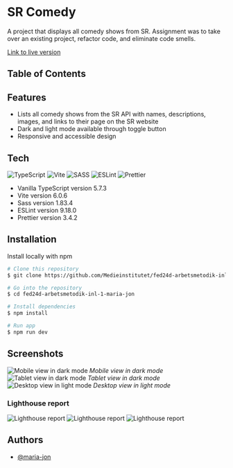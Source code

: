 # SR Comedy

A project that displays all comedy shows from SR. Assignment was to take over an existing project, refactor code, and eliminate code smells. 

[Link to live version](https://medieinstitutet.github.io/fed24d-arbetsmetodik-inl-1-maria-jon/)

## Table of Contents

## Features
- Lists all comedy shows from the SR API with names, descriptions, images, and links to their page on the SR website
- Dark and light mode available through toggle button
- Responsive and accessible design

## Tech
![TypeScript](https://img.shields.io/badge/typescript-%23007ACC.svg?style=for-the-badge&logo=typescript&logoColor=white)
![Vite](https://img.shields.io/badge/vite-%23646CFF.svg?style=for-the-badge&logo=vite&logoColor=white) 
![SASS](https://img.shields.io/badge/SASS-hotpink.svg?style=for-the-badge&logo=SASS&logoColor=white)
![ESLint](https://img.shields.io/badge/ESLint-4B3263?style=for-the-badge&logo=eslint&logoColor=white)
![Prettier](https://img.shields.io/badge/prettier-%23F7B93E.svg?style=for-the-badge&logo=prettier&logoColor=black)

- Vanilla TypeScript version 5.7.3
- Vite version 6.0.6
- Sass version 1.83.4
- ESLint version 9.18.0
- Prettier version 3.4.2

## Installation

Install locally with npm

```bash
# Clone this repository
$ git clone https://github.com/Medieinstitutet/fed24d-arbetsmetodik-inl-1-maria-jon

# Go into the repository
$ cd fed24d-arbetsmetodik-inl-1-maria-jon

# Install dependencies
$ npm install

# Run app
$ npm run dev
```

## Screenshots
![Mobile view in dark mode](/documentation/mobile-dark.png)
*Mobile view in dark mode*
![Tablet view in dark mode](/documentation/tablet-dark.png)
*Tablet view in dark mode*
![Desktop view in light mode](/documentation/desktop-light.png)
*Desktop view in light mode*

### Lighthouse report 
![Lighthouse report](/documentation/lighthouse-report-1.png)
![Lighthouse report](/documentation/lighthouse-report-2.png)
![Lighthouse report](/documentation/lighthouse-report-3.png)

## Authors 

- [@maria-jon](https://www.github.com/maria-jon)
